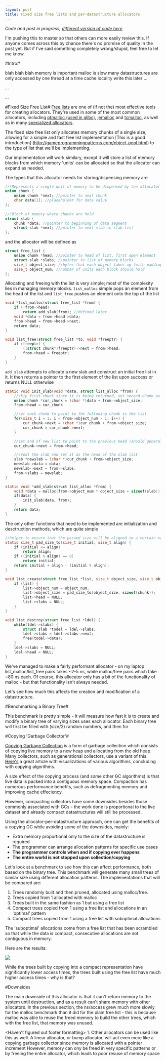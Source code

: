 ```yaml
---
layout: post
title: Fixed size free lists and per-datastructure allocators
---
```


*Code and post in progress, [different version of code here](https://github.com/schets/fast_alloc)*.

I'm pushing this to master so that others can more easily review this. If anyone comes across this by chance there's no promise of quality in the post yet. But if I've said something completely wrong/stupid, feel free to let me know.

#Intro#

blah blah blah memory is important malloc is slow many datastructures are only accessed by one thread at a time cache locality write this later ...

...

...


#Fixed Size Free List#
[Free lists](https://en.wikipedia.org/wiki/Free_list) are one of (if not the) most effective tools for creating allocators. They're used in some of the most common allocators, including [ptmalloc (used in glibc)](http://code.woboq.org/userspace/glibc/malloc), [jemalloc](http://www.canonware.com/jemalloc/) and [tcmalloc](http://goog-perftools.sourceforge.net/doc/tcmalloc.html), as well as in many [specialized allocators](http://gameprogrammingpatterns.com/object-pool.html).

The fixed size free list only allocates memory chunks of a single size, allowing for a simple and fast free list implementation [This is a good introduction] (http://gameprogrammingpatterns.com/object-pool.html) to the type of list that we'll be implementing. 

Our implementation will work similary, except it will store a list of memory blocks from which memory 'units' can be allocated so that the allocator can expand as needed.

The types that this allocator needs for storing/dispensing memory are

```C
//!Represents a single unit of memory to be dispensed by the allocator
union chunk {
    union chunk *next; //pointer to next chunk
    char data[1]; //placeholder for data value
};
 
//!Block of memory where chunks are held
struct slab {
    chunk *data; //pointer to beginning of data segment
    struct slab *next; //pointer to next slab in slab list
};
```

and the allocator will be defined as

```C
struct free_list {
    union chunk *head; //pointer to head of list, first open element
    struct slab *slabs; //pointer to list of memory blocks
    size_t object_size; //bytes that each object takes up (with padding)
    size_t object_num; //number of units each block should hold
};
```

Allocating and freeing with the list is very simple; most of the complexity lies in managing memory blocks. ```list_malloc``` simple pops an element from the head of the list and ```list_free``` pushes an element onto the top of the list

```C
void *list_malloc(struct free_list *from) {
    if (!from->head)
        return add_slab(from); //defined later
    void *data = from->head->data;
    from->head = from->head->next;
    return data;
}

void list_free(struct free_list *to, void *freeptr) {
    if (freeptr) {
        ((struct chunk*)freeptr)->next = from->head;
        from->head = freeptr;
    }
}
```

```add_slab``` attempts to allocate a new slab and construct an initial free list in it. It then returns a pointer to the first element of the list upon success or returns NULL otherwise

```C
static void init_slab(void *data, struct list_alloc *from) {
    //skip first chunk since it is being returned, set second chunk as new head
    union chunk *cur_chunk = (char *)data + from->object_size;
    from->head = cur_chunk

    //set each chunk to point to the following chunk in the list
    for(size_t i = 1; i < from->object_num - 1; i++) {
        cur_chunk->next = (char *)cur_chunk + from->object_size;
        cur_chunk = cur_chunk->next;
    }

    //set end of new list to point to the previous head (should generally be NULL)
    cur_chunk->next = from->head;

    //creat the slab and set it as the head of the slab list
    slab *newslab = (char *)cur_chunk + from->object_size;
    newslab->data = data;
    newslab->next = from->slabs;
    from->slabs = newslab;
}

static void *add_slab(struct list_alloc *from) {
    void *data = malloc(from->object_num * object_size + sizeof(slab));
    if(data) {
        init_slab(data, from);
    }
    return data;
}
```

The only other functions that need to be implemented are initialization and desctruction methods, which are quite simple

```C
//helper to ensure that the passed size will be aligned to a certain value
static size_t pad_size_to(size_t initial, size_t align) {
    if (initial <= align)
        return align;
    if ((initial % align) == 0)
        return initial;
    return initial + align - (initial % align);
}

void list_create(struct free_list *list, size_t object_size, size_t object_num) {
    if (list) {
        list->object_num = object_num;
        list->object_size = pad_size_to(object_size, sizeof(chunk));
        list->head = NULL;
        list->slabs = NULL;
    }
}

void list_destroy(struct free_list *ldel) {
    while(ldel->slabs) {
        struct slab *todel = ldel->slabs;
        ldel->slabs = ldel->slabs->next;
        free(todel->data);
    }
    ldel->slabs = NULL;
    ldel->head = NULL;
}
```

We've managed to make a fairly performant allocator - on my laptop list_malloc/list_free pairs takes ~2-5 ns, while malloc/free pairs which take ~80 ns each.
Of course, this allocator only has a bit of the functionality of malloc - but that functionality isn't always needed.

Let's see how much this affects the creation and modification of a datastructure.

#Benchmarking a Binary Tree#

This benchmark is pretty simple - it will measure how fast it is to create and modify a binary tree of varying sizes uses each allocator.
Each binary tree will first be filled with (size/2) random numbers, and then for 

#Copying 'Garbage Collector'#

[Copying Garbage Collection](https://en.wikipedia.org/wiki/Cheney's_algorithm) is a form of garbage collection which consists of copying live memory to a new heap and allocating from the old heap.
Many collectors, such as generational collectors, use a variant of this.
[Here's](http://spin.atomicobject.com/2014/09/03/visualizing-garbage-collection-algorithms/) a great article with visualizations of various algorithms, concluding with copying algorithms. 

A size effect of the copying process (and some other GC algorithms) is that live data is packed into a contiguous memory space.
Compaction has numerous performance benefits, such as defragmenting memory and improving cache effeciency.

However, compacting collectors have some downsides besides those commonly associated with GCs -
the work done is proportional to the live dataset and already compact datastructures will still be processed.

Using the allocator-per-datastructure approach, one can get the benefits of a copying GC while avoiding some of the downsides, mainly:

* Extra memory proportional only to the size of the datastructure is required
* The programmer can arrange allocation patterns for specific use cases
* **The programmer controls when and if copying ever happens**
* **The entire world is not stopped upon collection/copying**

Let's look at a benchmark to see how this can affect performance, both based on the binary tree.
This benchmark will generate many small trees of similar size using different allocation patterns.
The implementations that will be compared are:

1. Trees randomly built and then pruned, allocated using malloc/free.
2. Trees copied from 1 allocated with malloc
3. Trees built in the same fashion as 1 but using a free list
4. Compact trees copied from 1 using a free list and allocations in an 'optimal' pattern
5. Compact trees copied from 1 using a free list with suboptimal allocations

The 'suboptimal' allocations come from a free list that has been scrambled so that while the data is compact, consecutive allocations are not contiguous in memory.

Here are the results:

<img src="{{site.baseurl}}/images/big-bench-copy-ns.png"/>

While the trees built by copying into a compact representation have significantly lower access times,
the trees built using the free list have much higher access times - why is that?

#Downsides 

The main downside of this allocator is that it can't return memory to the system until destruction, and as a result can't share memory with other allocators.
In the previous section, the ns/access grew much more slowly for the malloc benchmark than it did for the plain free list -
this is because malloc was able to reuse the freed memory to build the other trees, which with the free list, that memory was unused.


<Haven't figured out footer formatting> 1. Other allocators can be used like this as well. A linear allocator, or bump allocator, will act even more like a copying garbage collector since memory is allocated with a pointer increment
However, memory can ony be freed in very specific patterns or by freeing the entire allocator, which leads to poor resuse of memory space
